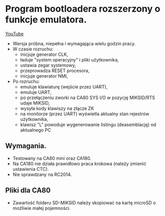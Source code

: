 # Program bootloadera rozszerzony o funkcje emulatora.
[YouTube](https://youtu.be/CPxt6IMGpsw)
- Wersja próbna, niepełna i wymagająca wielu godzin pracy.
- W czasie rozruchu:
    - inicjuje generator CLK,
    - ładuje "system operacyjny" i pliki użytkownika,
    - ustawia zegar systemowy,
    - przeprowadza RESET procesora,
    - inicjuje generator NMI,
- Po rozruchu:
    - emuluje klawiaturę (wejście przez UART),
    - emuluje UART,
    - po przełączeniu zworki na CA80 SYS I/O w pozycję MIKSID/RTS udaje MIKSID,
    - wysyła kody klawiszy na złącze ZK
    - na monitorze (przez UART) wyświetla aktualny stan rejestrów użytkownika,
    - klawisz "L" powoduje wygenerowanie listingu (deasemblację) od aktualnego PC
## Wymagania.
- Testowany na CA80 mini oraz CA180.
- Na CA180 nie działa prawidłowo praca krokowa (należy zmienić ustawienia CTC).
- Nie sprawdzany na RC2014.
## Pliki dla CA80
- Zawartość folderu SD-MIKSID należy skopiować na kartę microSD o możliwie małej pojemności.
